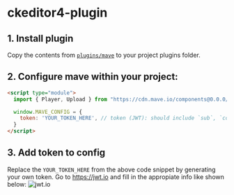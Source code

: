 # ckeditor4-plugin

## 1. Install plugin
Copy the contents from [`plugins/mave`](https://github.com/maveio/ckeditor4-plugin/tree/main/js/plugins/mave) to your project plugins folder.

## 2. Configure mave within your project:

```html
<script type="module">
  import { Player, Upload } from "https://cdn.mave.io/components@0.0.0/index.js";

  window.MAVE_CONFIG = {
    token: 'YOUR_TOKEN_HERE', // token (JWT): should include `sub`, `collection` and `iat` (in production)
  }
</script>
```

## 3. Add token to config
Replace the `YOUR_TOKEN_HERE` from the above code snippet by generating your own token. Go to https://jwt.io and fill in the appropiate info like shown below:
![jwt.io](https://user-images.githubusercontent.com/238946/231770389-b0453675-861e-4f37-b506-f717f5f4b35b.png)
